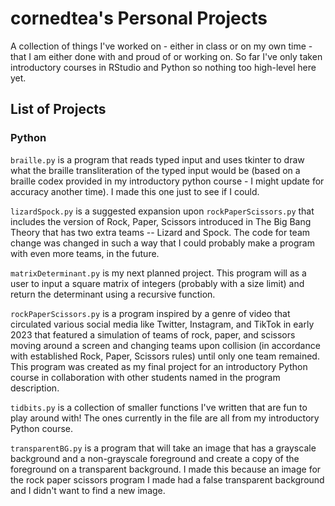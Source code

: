 # cornedtea's Personal Projects
A collection of things I've worked on - either in class or on my own time - that I am either done with and proud of or working on. So far I've only taken introductory courses in RStudio and Python so nothing too high-level here yet.

## List of Projects
### Python
`braille.py` is a program that reads typed input and uses tkinter to draw what the braille transliteration of the typed input would be (based on a braille codex provided in my introductory python course - I might update for accuracy another time). I made this one just to see if I could.

`lizardSpock.py` is a suggested expansion upon `rockPaperScissors.py` that includes the version of Rock, Paper, Scissors introduced in The Big Bang Theory that has two extra teams -- Lizard and Spock. The code for team change was changed in such a way that I could probably make a program with even more teams, in the future.

`matrixDeterminant.py` is my next planned project. This program will as a user to input a square matrix of integers (probably with a size limit) and return the determinant using a recursive function.

`rockPaperScissors.py` is a program inspired by a genre of video that circulated various social media like Twitter, Instagram, and TikTok in early 2023 that featured a simulation of teams of rock, paper, and scissors moving around a screen and changing teams upon collision (in accordance with established Rock, Paper, Scissors rules) until only one team remained. This program was created as my final project for an introductory Python course in collaboration with other students named in the program description.

`tidbits.py` is a collection of smaller functions I've written that are fun to play around with! The ones currently in the file are all from my introductory Python course.

`transparentBG.py` is a program that will take an image that has a grayscale background and a non-grayscale foreground and create a copy of the foreground on a transparent background. I made this because an image for the rock paper scissors program I made had a false transparent background and I didn't want to find a new image.
